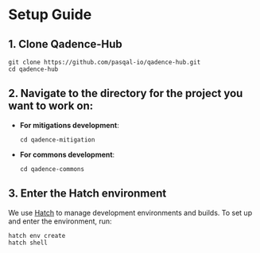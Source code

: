 # Setup Guide

## 1. Clone Qadence-Hub

    git clone https://github.com/pasqal-io/qadence-hub.git
    cd qadence-hub

## 2. Navigate to the directory for the project you want to work on:

- **For mitigations development**:
    ```
    cd qadence-mitigation
    ```

- **For commons development**:
    ```
    cd qadence-commons
    ```

## 3. Enter the Hatch environment

We use [Hatch](https://hatch.pypa.io) to manage development environments and builds.
To set up and enter the environment, run:

    hatch env create
    hatch shell
